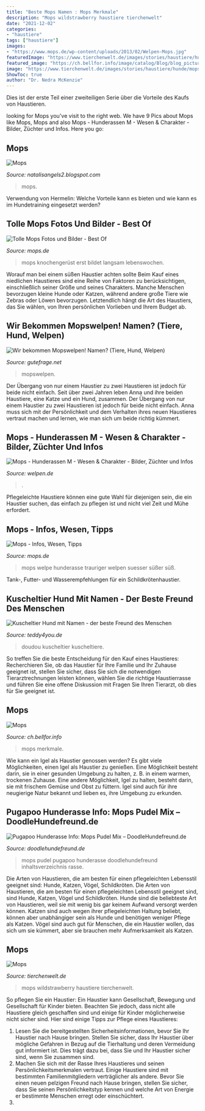 ```yaml
---
title: "Beste Mops Namen : Mops Merkmale"
description: "Mops wildstrawberry haustiere tierchenwelt"
date: "2021-12-02"
categories:
- "haustiere"
tags: ["haustiere"]
images:
- "https://www.mops.de/wp-content/uploads/2013/02/Welpen-Mops.jpg"
featuredImage: "https://www.tierchenwelt.de/images/stories/haustiere/hunde/mops_l.jpg"
featured_image: "https://ch.bellfor.info/image/catalog/Blog/blog_pictures_multilang/mops-welp.jpg"
image: "https://www.tierchenwelt.de/images/stories/haustiere/hunde/mops_l.jpg"
ShowToc: true
author: "Dr. Nedra McKenzie"
---
```



Dies ist der erste Teil einer zweiteiligen Serie über die Vorteile des Kaufs von Haustieren.

	

		
looking for Mops you've visit to the right web. We have 9 Pics about Mops like Mops, Mops and also Mops - Hunderassen M - Wesen &amp; Charakter - Bilder, Züchter und Infos. Here you go:
		
    
## Mops

<img loading=lazy src="https://photos1.blogger.com/x/blogger/6516/1905/1600/67306/PICT0005.jpg" onerror="this.onerror=null;this.src='https://tse4.mm.bing.net/th?id=OIP.tGMn4qtM9iFBJ2MHLv2XBQHaFj&amp;pid=15.1';" alt="Mops">

_Source: natalisangels2.blogspot.com_

>mops. 

	

Verwendung von Hermelin: Welche Vorteile kann es bieten und wie kann es im Hundetraining eingesetzt werden?

    
## Tolle Mops Fotos Und Bilder - Best Of

<img loading=lazy src="https://www.mops.de/wp-content/uploads/2013/02/Welpen-Mops.jpg" onerror="this.onerror=null;this.src='https://tse4.mm.bing.net/th?id=OIP.7XjeAXNXmqmfQZ6LtjrKtQHaE8&amp;pid=15.1';" alt="Tolle Mops Fotos und Bilder - Best Of">

_Source: mops.de_

>mops knochengerüst erst bildet langsam lebenswochen. 

	

Worauf man bei einem süßen Haustier achten sollte
Beim Kauf eines niedlichen Haustieres sind eine Reihe von Faktoren zu berücksichtigen, einschließlich seiner Größe und seines Charakters. Manche Menschen bevorzugen kleine Hunde oder Katzen, während andere große Tiere wie Zebras oder Löwen bevorzugen. Letztendlich hängt die Art des Haustiers, das Sie wählen, von Ihren persönlichen Vorlieben und Ihrem Budget ab.

    
## Wir Bekommen Mopswelpen! Namen? (Tiere, Hund, Welpen)

<img loading=lazy src="https://images.gutefrage.net/media/fragen/bilder/wir-bekommen-mopswelpen-namen/0_original.jpg?v=1318530154000" onerror="this.onerror=null;this.src='https://tse4.mm.bing.net/th?id=OIP.EVleDQz5wX6hV93aPDCT-QHaFj&amp;pid=15.1';" alt="Wir bekommen Mopswelpen! Namen? (Tiere, Hund, Welpen)">

_Source: gutefrage.net_

>mopswelpen. 

	

Der Übergang von nur einem Haustier zu zwei Haustieren ist jedoch für beide nicht einfach.
Seit über zwei Jahren leben Anna und ihre beiden Haustiere, eine Katze und ein Hund, zusammen. Der Übergang von nur einem Haustier zu zwei Haustieren ist jedoch für beide nicht einfach. Anna muss sich mit der Persönlichkeit und dem Verhalten ihres neuen Haustieres vertraut machen und lernen, wie man sich um beide richtig kümmert.

    
## Mops - Hunderassen M - Wesen &amp; Charakter - Bilder, Züchter Und Infos

<img loading=lazy src="https://www.welpen.de/cms/wp-content/uploads/2014/11/herr-mops.jpg" onerror="this.onerror=null;this.src='https://tse2.mm.bing.net/th?id=OIP.bxsDieBHDpeVb5JlZjll0AHaE8&amp;pid=15.1';" alt="Mops - Hunderassen M - Wesen &amp; Charakter - Bilder, Züchter und Infos">

_Source: welpen.de_

>. 

	

Pflegeleichte Haustiere können eine gute Wahl für diejenigen sein, die ein Haustier suchen, das einfach zu pflegen ist und nicht viel Zeit und Mühe erfordert.

    
## Mops - Infos, Wesen, Tipps

<img loading=lazy src="https://www.mops.de/wp-content/uploads/2013/02/suesser-mops-welpen.jpg" onerror="this.onerror=null;this.src='https://tse3.mm.bing.net/th?id=OIP.oCDRcotSr2uRUc7xyfOZPwHaE7&amp;pid=15.1';" alt="Mops - Infos, Wesen, Tipps">

_Source: mops.de_

>mops welpe hunderasse trauriger welpen suesser süßer süß. 

	

Tank-, Futter- und Wasserempfehlungen für ein Schildkrötenhaustier.

    
## Kuscheltier Hund Mit Namen - Der Beste Freund Des Menschen

<img loading=lazy src="https://i0.wp.com/teddy4you.de/blog/wp-content/uploads/2019/03/mm052_ls02_2018.jpg?w=660&amp;ssl=1" onerror="this.onerror=null;this.src='https://tse1.mm.bing.net/th?id=OIP.gdBbcYUztf51nC-jZoQ5xQHaHa&amp;pid=15.1';" alt="Kuscheltier Hund mit Namen - der beste Freund des Menschen">

_Source: teddy4you.de_

>doudou kuscheltier kuscheltiere. 

	

So treffen Sie die beste Entscheidung für den Kauf eines Haustieres: Recherchieren Sie, ob das Haustier für Ihre Familie und Ihr Zuhause geeignet ist, stellen Sie sicher, dass Sie sich die notwendigen Tierarztrechnungen leisten können, wählen Sie die richtige Haustierrasse und führen Sie eine offene Diskussion mit Fragen Sie Ihren Tierarzt, ob dies für Sie geeignet ist.

    
## Mops

<img loading=lazy src="https://ch.bellfor.info/image/catalog/Blog/blog_pictures_multilang/mops-welp.jpg" onerror="this.onerror=null;this.src='https://tse1.mm.bing.net/th?id=OIP.tRAeS49SJGEoSxIIMERo0wHaE8&amp;pid=15.1';" alt="Mops">

_Source: ch.bellfor.info_

>mops merkmale. 

	

Wie kann ein Igel als Haustier genossen werden?
Es gibt viele Möglichkeiten, einen Igel als Haustier zu genießen. Eine Möglichkeit besteht darin, sie in einer gesunden Umgebung zu halten, z. B. in einem warmen, trockenen Zuhause. Eine andere Möglichkeit, Igel zu halten, besteht darin, sie mit frischem Gemüse und Obst zu füttern. Igel sind auch für ihre neugierige Natur bekannt und lieben es, ihre Umgebung zu erkunden.

    
## Pugapoo Hunderasse Info: Mops Pudel Mix – DoodleHundefreund.de

<img loading=lazy src="https://doodlehundefreund.de/wp-content/uploads/2021/08/Pugapoo-Hunderasse-Info-Mops-Pudel-Mix.jpg" onerror="this.onerror=null;this.src='https://tse4.mm.bing.net/th?id=OIP.TQJxEfvnFqr9zdvfriFcLQHaD4&amp;pid=15.1';" alt="Pugapoo Hunderasse Info: Mops Pudel Mix – DoodleHundefreund.de">

_Source: doodlehundefreund.de_

>mops pudel pugapoo hunderasse doodlehundefreund inhaltsverzeichnis rasse. 

	

Die Arten von Haustieren, die am besten für einen pflegeleichten Lebensstil geeignet sind: Hunde, Katzen, Vögel, Schildkröten.
Die Arten von Haustieren, die am besten für einen pflegeleichten Lebensstil geeignet sind, sind Hunde, Katzen, Vögel und Schildkröten. Hunde sind die beliebteste Art von Haustieren, weil sie mit wenig bis gar keinem Aufwand versorgt werden können. Katzen sind auch wegen ihrer pflegeleichten Haltung beliebt, können aber unabhängiger sein als Hunde und benötigen weniger Pflege als Katzen. Vögel sind auch gut für Menschen, die ein Haustier wollen, das sich um sie kümmert, aber sie brauchen mehr Aufmerksamkeit als Katzen.

    
## Mops

<img loading=lazy src="https://www.tierchenwelt.de/images/stories/haustiere/hunde/mops_l.jpg" onerror="this.onerror=null;this.src='https://tse3.mm.bing.net/th?id=OIP.hNfJKExzINUsNK_fmTZ0wQHaE8&amp;pid=15.1';" alt="Mops">

_Source: tierchenwelt.de_

>mops wildstrawberry haustiere tierchenwelt. 

	

So pflegen Sie ein Haustier:
Ein Haustier kann Gesellschaft, Bewegung und Gesellschaft für Kinder bieten. Beachten Sie jedoch, dass nicht alle Haustiere gleich geschaffen sind und einige für Kinder möglicherweise nicht sicher sind. Hier sind einige Tipps zur Pflege eines Haustieres:
1. Lesen Sie die bereitgestellten Sicherheitsinformationen, bevor Sie Ihr Haustier nach Hause bringen. Stellen Sie sicher, dass Ihr Haustier über mögliche Gefahren in Bezug auf die Tierhaltung und deren Vermeidung gut informiert ist. Dies trägt dazu bei, dass Sie und Ihr Haustier sicher sind, wenn Sie zusammen sind.
2. Machen Sie sich mit der Rasse Ihres Haustieres und seinen Persönlichkeitsmerkmalen vertraut. Einige Haustiere sind mit bestimmten Familienmitgliedern verträglicher als andere. Bevor Sie einen neuen pelzigen Freund nach Hause bringen, stellen Sie sicher, dass Sie seinen Persönlichkeitstyp kennen und welche Art von Energie er bestimmte Menschen erregt oder einschüchtert.
3.

